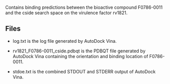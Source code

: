 Contains binding predictions between the bioactive compound F0786-0011 and the cside search space on the virulence factor rv1821.

## Files

- log.txt is the log file generated by AutoDock Vina.

- rv1821_F0786-0011_cside.pdbqt is the PDBQT file generated by AutoDock Vina containing the orientation and binding location of F0786-0011.

- stdoe.txt is the combined STDOUT and STDERR output of AutoDock Vina.


